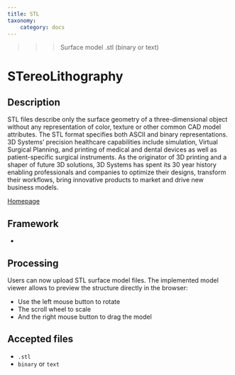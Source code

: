 ```yaml
---
title: STL
taxonomy:
    category: docs
---
```


>>> Surface model
>>> .stl (binary or text)

# STereoLithography

## Description

STL files describe only the surface geometry of a three-dimensional object without any representation of color, texture or other common CAD model attributes. The STL format specifies both ASCII and binary representations. 3D Systems’ precision healthcare capabilities include simulation, Virtual Surgical Planning, and printing of medical and dental devices as well as patient-specific surgical instruments. As the originator of 3D printing and a shaper of future 3D solutions, 3D Systems has spent its 30 year history enabling professionals and companies to optimize their designs, transform their workflows, bring innovative products to market and drive new business models. 

[Homepage](http://www.3dsystems.com/quickparts/learning-center/what-is-stl-file)


## Framework

- 

## Processing

Users can now upload STL surface model files. The implemented model viewer allows to  preview the structure directly in the browser:

- Use the left mouse button to rotate
- The scroll wheel  to scale
- And the right mouse button to drag the model

## Accepted files
- `.stl`
- `binary` or `text`
